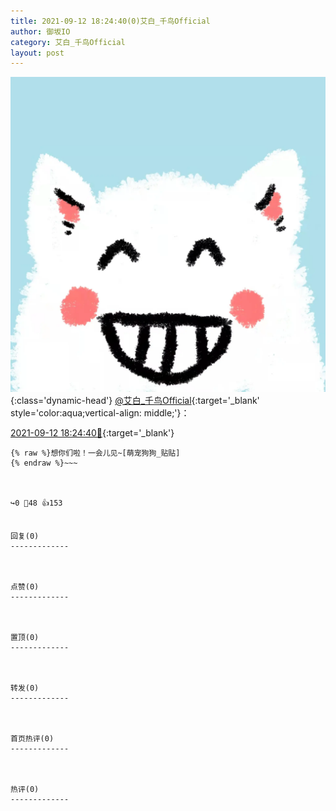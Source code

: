 ```yaml
---
title: 2021-09-12 18:24:40(0)艾白_千鸟Official
author: 御坂IO
category: 艾白_千鸟Official
layout: post
---
```


![img](/images/9ae8b9445fd0665cc014d9080156a45271be73c6.jpg){:class='dynamic-head'}
[@艾白_千鸟Official](https://space.bilibili.com/334537711/dynamic){:target='_blank' style='color:aqua;vertical-align: middle;'}：

[2021-09-12 18:24:40🔗](https://t.bilibili.com/569529327931903540){:target='_blank'}

~~~
{% raw %}想你们啦！一会儿见~[萌宠狗狗_贴贴]
{% endraw %}~~~



↪️0 💬48 👍153


回复(0)
-------------



点赞(0)
-------------



置顶(0)
-------------



转发(0)
-------------



首页热评(0)
-------------



热评(0)
-------------



